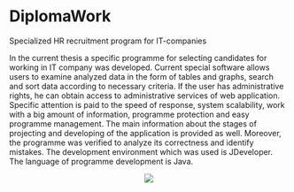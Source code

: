 # DiplomaWork
Specialized HR recruitment program for IT-companies

In the current thesis a specific programme for selecting candidates for working in IT company was developed.
 	Current special software allows users to examine analyzed data in the form of tables and graphs, search and sort data according to necessary criteria. If the user has administrative rights, he can obtain access to administrative services of web application. 
Specific attention is paid to the speed of response, system scalability, work with a big amount of information, programme protection and easy programme management.
 The main information about the stages of projecting and developing of the application is provided as well. 
Moreover, the programme was verified to analyze its correctness and identify mistakes. The development environment which was used is JDeveloper. The language of programme development is Java.

<p align="center">
   <img src="https://imgur.com/a/yDgiiOD.gif"/>
</p>
